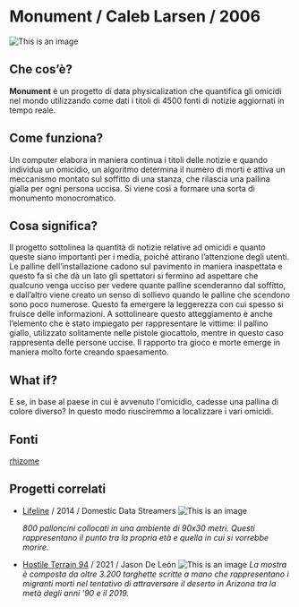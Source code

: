# Monument / Caleb Larsen / 2006
![This is an image](https://laurademers.files.wordpress.com/2012/10/screen-shot-2012-10-18-at-12-24-34-am.png)

## Che cos’è?
**Monument** è un progetto di data physicalization che quantifica gli omicidi nel mondo utilizzando come dati i titoli di 4500 fonti di notizie aggiornati in tempo reale.

## Come funziona?
Un computer elabora in maniera continua i titoli delle notizie e quando individua un omicidio, un algoritmo determina il numero di morti e attiva un meccanismo montato sul soffitto di una stanza, che rilascia una pallina gialla per ogni persona uccisa. Si viene così a formare una sorta di monumento monocromatico.

## Cosa significa?
Il progetto sottolinea la quantità di notizie relative ad omicidi e quanto queste siano importanti per i media, poiché attirano l’attenzione degli utenti. Le palline dell’installazione cadono sul pavimento in maniera inaspettata e questo fa sì che dà un lato gli spettatori si fermino ad aspettare che qualcuno venga ucciso per vedere quante palline scenderanno dal soffitto, e dall’altro viene creato un senso di sollievo quando le palline che scendono sono poco numerose. Questo fa emergere la leggerezza con cui spesso si fruisce delle informazioni. A sottolineare questo atteggiamento è anche l’elemento che è stato impiegato per rappresentare le vittime: il pallino giallo, utilizzato solitamente nelle pistole giocattolo, mentre in questo caso rappresenta delle persone uccise. Il rapporto tra gioco e morte emerge in maniera molto forte creando spaesamento.

## What if?
E se, in base al paese in cui è avvenuto l'omicidio, cadesse una pallina di colore diverso? In questo modo riusciremmo a localizzare i vari omicidi. 

## Fonti
[rhizome](https://rhizome.org/editorial/2008/oct/01/computational-poetics/)

## Progetti correlati
* [Lifeline](https://domesticstreamers.com/projects/lifeline/) / 2014 / Domestic Data Streamers
  ![This is an image](http://www.lasullivan.org/cms/wp-content/uploads/entrevista-domestik-data-streamers-4-1.jpg)
  
  *800 palloncini collocati in una ambiente di 90x30 metri. Questi rappresentano il punto tra la propria età e quella in cui si vorrebbe morire.*
  
* [Hostile Terrain 94](https://www.undocumentedmigrationproject.org/hostileterrain94) / 2021 / Jason De León
   ![This is an image](https://nowall.bard.edu/files/2019/11/IMG_5191-scaled.jpg)
  *La mostra è composta da oltre 3.200 targhette scritte a mano che rappresentano i migranti morti nel tentativo di attraversare il deserto in Arizona tra la metà degli anni '90 e il 2019.*
